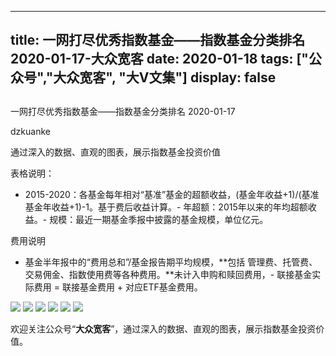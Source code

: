 
---
title:   一网打尽优秀指数基金——指数基金分类排名 2020-01-17-大众宽客
date: 2020-01-18
tags: ["公众号","大众宽客", "大V文集"]
display: false
---


## 



一网打尽优秀指数基金——指数基金分类排名 2020-01-17




dzkuanke




通过深入的数据、直观的图表，展示指数基金投资价值




表格说明：
- 2015-2020：各基金每年相对“基准”基金的超额收益，(基金年收益+1)/(基准基金年收益+1)-1。基于费后收益计算。- 年超额：2015年以来的年均超额收益。- 规模：最近一期基金季报中披露的基金规模，单位亿元。


费用说明
- 基金半年报中的“费用总和”/基金报告期平均规模，**包括 管理费、托管费、交易佣金、指数使用费等各种费用。**未计入申购和赎回费用，- 联接基金实际费用 = 联接基金费用 + 对应ETF基金费用。


<img class="rich_pages js_insertlocalimg" data-ratio="1.459090909090909" data-s="300,640" src="https://mmbiz.qpic.cn/mmbiz_png/PKw3FQPmhIiaib4j3a11Mr0JLIZQm4CsIxdVtUDicf5VzE6d2QNJjhQicYHj4QW3CGhqhNP9AaeoB6wUvRUexuaPgg/640?wx_fmt=png" data-type="png" data-w="880" style="">

<img class="rich_pages js_insertlocalimg" data-ratio="0.865909090909091" data-s="300,640" src="https://mmbiz.qpic.cn/mmbiz_png/PKw3FQPmhIiaib4j3a11Mr0JLIZQm4CsIxqHILF9Hx2MADFudmJbNU2ANaMrhNfNMcvJ3ibicRlYsamkETkX5u6elQ/640?wx_fmt=png" data-type="png" data-w="880" style="">

<img class="rich_pages js_insertlocalimg" data-ratio="1.020501138952164" data-s="300,640" src="https://mmbiz.qpic.cn/mmbiz_png/PKw3FQPmhIiaib4j3a11Mr0JLIZQm4CsIxYUraUVAbZBdibkS0hP6UnPMNhkhvqxUkARgRwibLr3FpvXqcX1CY8ouQ/640?wx_fmt=png" data-type="png" data-w="878" style="">

<img class="rich_pages js_insertlocalimg" data-ratio="1.3144796380090498" data-s="300,640" src="https://mmbiz.qpic.cn/mmbiz_png/PKw3FQPmhIiaib4j3a11Mr0JLIZQm4CsIxKAm4mOm1DY0jU5BxcVP83rXH4ApUeYsXPqgXu2Pbb3XDCzEd7bP0Ig/640?wx_fmt=png" data-type="png" data-w="884" style="">

<img class="rich_pages js_insertlocalimg" data-ratio="1.2416851441241685" data-s="300,640" src="https://mmbiz.qpic.cn/mmbiz_png/PKw3FQPmhIiaib4j3a11Mr0JLIZQm4CsIxtc606oQdaCqlk5VYuEogDHAn36sRmpaeGqUNicwU804ctXWK2ricKwLg/640?wx_fmt=png" data-type="png" data-w="902" style="">

<img class="rich_pages js_insertlocalimg" data-ratio="0.9640449438202248" data-s="300,640" src="https://mmbiz.qpic.cn/mmbiz_png/PKw3FQPmhIiaib4j3a11Mr0JLIZQm4CsIxzicf8GKM1DPToyfkEbleTUgKSM45JB2Zrqbr20HcD1Rbic3l6z08rLxQ/640?wx_fmt=png" data-type="png" data-w="890" style="">



欢迎关注公众号“**大众宽客**”，通过深入的数据、直观的图表，展示指数基金投资价值。








